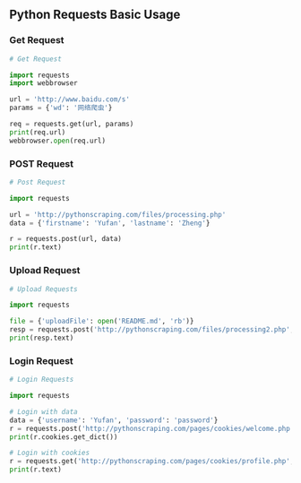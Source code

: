 ## Python Requests Basic Usage

### Get Request

```python
# Get Request

import requests
import webbrowser

url = 'http://www.baidu.com/s'
params = {'wd': '网络爬虫'}

req = requests.get(url, params)
print(req.url)
webbrowser.open(req.url)
```

### POST Request

```python
# Post Request

import requests

url = 'http://pythonscraping.com/files/processing.php'
data = {'firstname': 'Yufan', 'lastname': 'Zheng'}

r = requests.post(url, data)
print(r.text)
```

### Upload Request

```python
# Upload Requests

import requests

file = {'uploadFile': open('README.md', 'rb')}
resp = requests.post('http://pythonscraping.com/files/processing2.php', files=file)
print(resp.text)
```

### Login Request

```python
# Login Requests

import requests

# Login with data
data = {'username': 'Yufan', 'password': 'password'}
r = requests.post('http://pythonscraping.com/pages/cookies/welcome.php', data=data)
print(r.cookies.get_dict())

# Login with cookies
r = requests.get('http://pythonscraping.com/pages/cookies/profile.php', cookies=r.cookies)
print(r.text)
```